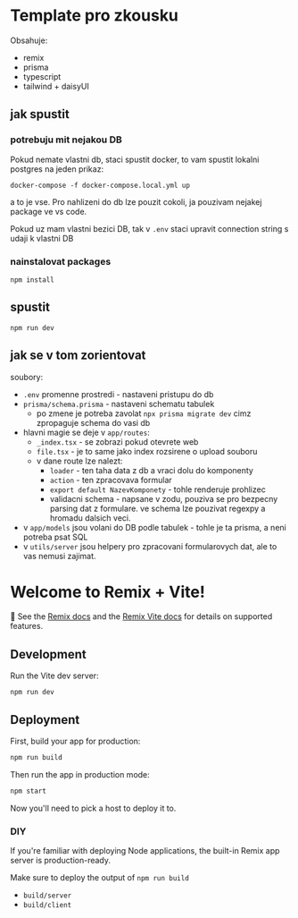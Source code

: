# Template pro zkousku

Obsahuje:
- remix
- prisma
- typescript
- tailwind + daisyUI

## jak spustit


### potrebuju mit nejakou DB
Pokud nemate vlastni db, staci spustit docker, to vam spustit lokalni postgres na jeden prikaz:

`docker-compose -f docker-compose.local.yml up`

a to je vse. Pro nahlizeni do db lze pouzit cokoli, ja pouzivam nejakej package ve vs code.

Pokud uz mam vlastni bezici DB, tak v `.env` staci upravit connection string s udaji k vlastni DB

### nainstalovat packages

`npm install`

## spustit

`npm run dev`


## jak se v tom zorientovat

soubory:
- `.env` promenne prostredi - nastaveni pristupu do db
- `prisma/schema.prisma` - nastaveni schematu tabulek
  - po zmene je potreba zavolat `npx prisma migrate dev` cimz zpropaguje schema do vasi db
- hlavni magie se deje v `app/routes`:
  - `_index.tsx` - se zobrazi pokud otevrete web
  - `file.tsx` - je to same jako index rozsirene o upload souboru
  - v dane route lze nalezt:
    - `loader` - ten taha data z db a vraci dolu do komponenty
    - `action` - ten zpracovava formular
    - `export default NazevKomponety` - tohle renderuje prohlizec
    - validacni schema - napsane v zodu, pouziva se pro bezpecny parsing dat z formulare. ve schema lze pouzivat regexpy a hromadu dalsich veci.
- v `app/models` jsou volani do DB podle tabulek - tohle je ta prisma, a neni potreba psat SQL
- v `utils/server` jsou helpery pro zpracovani formularovych dat, ale to vas nemusi zajimat.









# Welcome to Remix + Vite!

📖 See the [Remix docs](https://remix.run/docs) and the [Remix Vite docs](https://remix.run/docs/en/main/future/vite) for details on supported features.

## Development

Run the Vite dev server:

```shellscript
npm run dev
```

## Deployment

First, build your app for production:

```sh
npm run build
```

Then run the app in production mode:

```sh
npm start
```

Now you'll need to pick a host to deploy it to.

### DIY

If you're familiar with deploying Node applications, the built-in Remix app server is production-ready.

Make sure to deploy the output of `npm run build`

- `build/server`
- `build/client`
